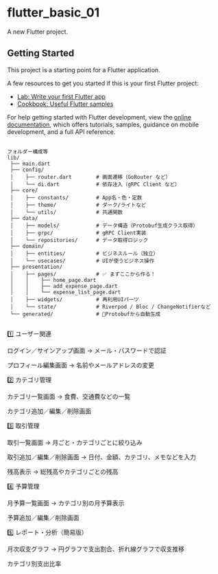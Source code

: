 # flutter_basic_01

A new Flutter project.

## Getting Started

This project is a starting point for a Flutter application.

A few resources to get you started if this is your first Flutter project:

- [Lab: Write your first Flutter app](https://docs.flutter.dev/get-started/codelab)
- [Cookbook: Useful Flutter samples](https://docs.flutter.dev/cookbook)

For help getting started with Flutter development, view the
[online documentation](https://docs.flutter.dev/), which offers tutorials,
samples, guidance on mobile development, and a full API reference.

```

フォルダー構成等
lib/
 ├── main.dart
 ├── config/
 │    ├── router.dart        # 画面遷移（GoRouter など）
 │    └── di.dart            # 依存注入（gRPC Client など）
 ├── core/
 │    ├── constants/         # App名・色・定数
 │    ├── theme/             # ダーク/ライトなど
 │    └── utils/             # 共通関数
 ├── data/
 │    ├── models/            # データ構造（Protobuf生成クラス取得）
 │    ├── grpc/              # gRPC Client実装
 │    └── repositories/      # データ取得ロジック
 ├── domain/
 │    ├── entities/          # ビジネスルール（独立）
 │    └── usecases/          # UIが使うビジネス操作
 ├── presentation/
 │    ├── pages/             # ✅ まずここから作る！
 │    │    ├── home_page.dart
 │    │    ├── add_expense_page.dart
 │    │    └── expense_list_page.dart
 │    ├── widgets/           # 再利用UIパーツ
 │    └── state/             # Riverpod / Bloc / ChangeNotifierなど
 └── generated/              # 🔹Protobufから自動生成


```

1️⃣ ユーザー関連

ログイン／サインアップ画面
→ メール・パスワードで認証

プロフィール編集画面
→ 名前やメールアドレスの変更

2️⃣ カテゴリ管理

カテゴリ一覧画面
→ 食費、交通費などの一覧

カテゴリ追加／編集／削除画面

3️⃣ 取引管理

取引一覧画面
→ 月ごと・カテゴリごとに絞り込み

取引追加／編集／削除画面
→ 日付、金額、カテゴリ、メモなどを入力

残高表示
→ 総残高やカテゴリごとの残高

4️⃣ 予算管理

月予算一覧画面
→ カテゴリ別の月予算表示

予算追加／編集／削除画面

5️⃣ レポート・分析（簡易版）

月次収支グラフ
→ 円グラフで支出割合、折れ線グラフで収支推移

カテゴリ別支出比率
